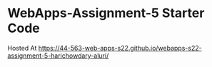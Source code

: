# WebApps-Assignment-5 Starter Code
Hosted At https://44-563-web-apps-s22.github.io/webapps-s22-assignment-5-harichowdary-aluri/
